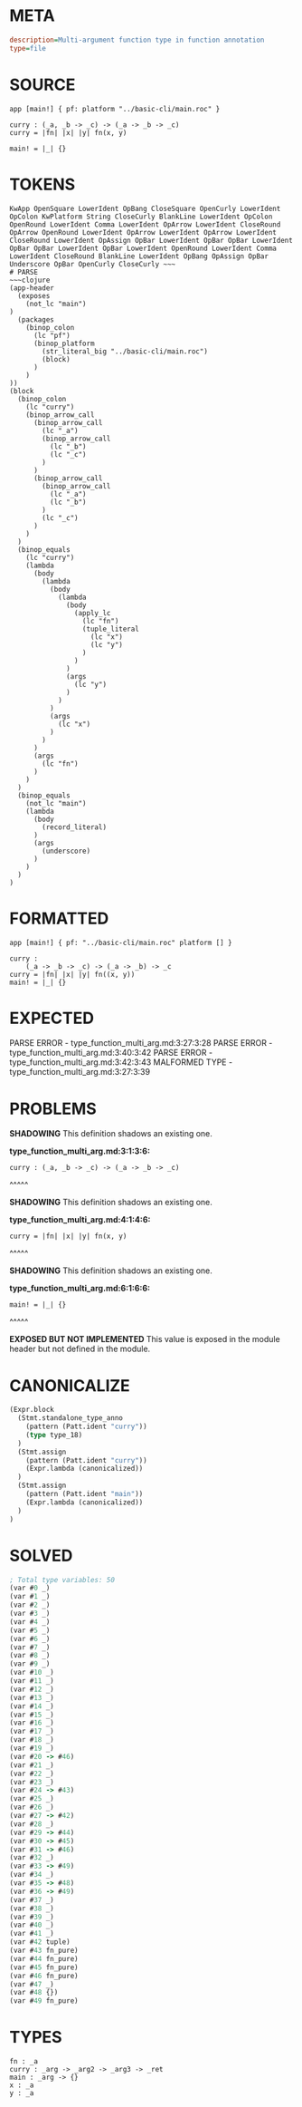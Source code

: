 # META
~~~ini
description=Multi-argument function type in function annotation
type=file
~~~
# SOURCE
~~~roc
app [main!] { pf: platform "../basic-cli/main.roc" }

curry : (_a, _b -> _c) -> (_a -> _b -> _c)
curry = |fn| |x| |y| fn(x, y)

main! = |_| {}
~~~
# TOKENS
~~~text
KwApp OpenSquare LowerIdent OpBang CloseSquare OpenCurly LowerIdent OpColon KwPlatform String CloseCurly BlankLine LowerIdent OpColon OpenRound LowerIdent Comma LowerIdent OpArrow LowerIdent CloseRound OpArrow OpenRound LowerIdent OpArrow LowerIdent OpArrow LowerIdent CloseRound LowerIdent OpAssign OpBar LowerIdent OpBar OpBar LowerIdent OpBar OpBar LowerIdent OpBar LowerIdent OpenRound LowerIdent Comma LowerIdent CloseRound BlankLine LowerIdent OpBang OpAssign OpBar Underscore OpBar OpenCurly CloseCurly ~~~
# PARSE
~~~clojure
(app-header
  (exposes
    (not_lc "main")
)
  (packages
    (binop_colon
      (lc "pf")
      (binop_platform
        (str_literal_big "../basic-cli/main.roc")
        (block)
      )
    )
))
(block
  (binop_colon
    (lc "curry")
    (binop_arrow_call
      (binop_arrow_call
        (lc "_a")
        (binop_arrow_call
          (lc "_b")
          (lc "_c")
        )
      )
      (binop_arrow_call
        (binop_arrow_call
          (lc "_a")
          (lc "_b")
        )
        (lc "_c")
      )
    )
  )
  (binop_equals
    (lc "curry")
    (lambda
      (body
        (lambda
          (body
            (lambda
              (body
                (apply_lc
                  (lc "fn")
                  (tuple_literal
                    (lc "x")
                    (lc "y")
                  )
                )
              )
              (args
                (lc "y")
              )
            )
          )
          (args
            (lc "x")
          )
        )
      )
      (args
        (lc "fn")
      )
    )
  )
  (binop_equals
    (not_lc "main")
    (lambda
      (body
        (record_literal)
      )
      (args
        (underscore)
      )
    )
  )
)
~~~
# FORMATTED
~~~roc
app [main!] { pf: "../basic-cli/main.roc" platform [] }

curry :
	(_a -> _b -> _c) -> (_a -> _b) -> _c
curry = |fn| |x| |y| fn((x, y))
main! = |_| {}
~~~
# EXPECTED
PARSE ERROR - type_function_multi_arg.md:3:27:3:28
PARSE ERROR - type_function_multi_arg.md:3:40:3:42
PARSE ERROR - type_function_multi_arg.md:3:42:3:43
MALFORMED TYPE - type_function_multi_arg.md:3:27:3:39
# PROBLEMS
**SHADOWING**
This definition shadows an existing one.

**type_function_multi_arg.md:3:1:3:6:**
```roc
curry : (_a, _b -> _c) -> (_a -> _b -> _c)
```
^^^^^


**SHADOWING**
This definition shadows an existing one.

**type_function_multi_arg.md:4:1:4:6:**
```roc
curry = |fn| |x| |y| fn(x, y)
```
^^^^^


**SHADOWING**
This definition shadows an existing one.

**type_function_multi_arg.md:6:1:6:6:**
```roc
main! = |_| {}
```
^^^^^


**EXPOSED BUT NOT IMPLEMENTED**
This value is exposed in the module header but not defined in the module.



# CANONICALIZE
~~~clojure
(Expr.block
  (Stmt.standalone_type_anno
    (pattern (Patt.ident "curry"))
    (type type_18)
  )
  (Stmt.assign
    (pattern (Patt.ident "curry"))
    (Expr.lambda (canonicalized))
  )
  (Stmt.assign
    (pattern (Patt.ident "main"))
    (Expr.lambda (canonicalized))
  )
)
~~~
# SOLVED
~~~clojure
; Total type variables: 50
(var #0 _)
(var #1 _)
(var #2 _)
(var #3 _)
(var #4 _)
(var #5 _)
(var #6 _)
(var #7 _)
(var #8 _)
(var #9 _)
(var #10 _)
(var #11 _)
(var #12 _)
(var #13 _)
(var #14 _)
(var #15 _)
(var #16 _)
(var #17 _)
(var #18 _)
(var #19 _)
(var #20 -> #46)
(var #21 _)
(var #22 _)
(var #23 _)
(var #24 -> #43)
(var #25 _)
(var #26 _)
(var #27 -> #42)
(var #28 _)
(var #29 -> #44)
(var #30 -> #45)
(var #31 -> #46)
(var #32 _)
(var #33 -> #49)
(var #34 _)
(var #35 -> #48)
(var #36 -> #49)
(var #37 _)
(var #38 _)
(var #39 _)
(var #40 _)
(var #41 _)
(var #42 tuple)
(var #43 fn_pure)
(var #44 fn_pure)
(var #45 fn_pure)
(var #46 fn_pure)
(var #47 _)
(var #48 {})
(var #49 fn_pure)
~~~
# TYPES
~~~roc
fn : _a
curry : _arg -> _arg2 -> _arg3 -> _ret
main : _arg -> {}
x : _a
y : _a
~~~
